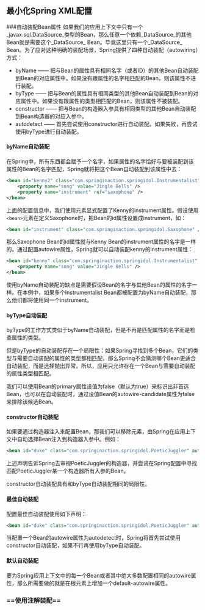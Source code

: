 ## 最小化Spring XML配置

###自动装配Bean属性
如果我们的应用上下文中只有一个_javax.sql.DataSource_类型的Bean，那么任意一个依赖_DataSource_的其他Bean就是需要这个_DataSource_ Bean。毕竟这里只有一个_DataSource_ Bean。为了应对这种明确的装配场景，Spring提供了四种自动装配（autowiring）方式：

* byName —— 把与Bean的属性具有相同名字（或者ID）的其他Bean自动装配到Bean的对应属性中。如果没有跟属性的名字相匹配的Bean，则该属性不进行装配。
* byType —— 把与Bean的属性具有相同类型的其他Bean自动装配到Bean的对应属性中。如果没有跟属性的类型相匹配的Bean，则该属性不被装配。
*  constructor —— 把与Bean的构造器入参具有相同类型的其他Bean自动装配到Bean构造器的对应入参中。
*  autodetect —— 首先尝试使用constructor进行自动装配。如果失败，再尝试使用byType进行自动装配。

#### byName自动装配

在Spring中，所有东西都会赋予一个名字，如果属性的名字恰好与要被装配到该属性的Bean的名字匹配，Spring就将把这个Bean自动装配到该属性中去：

~~~xml
<bean id="kenny2" class="com.springinaction.springidol.Instrumentalist">
	<property name="song" value="Jingle Bells" />
	<property name="instrument" ref="saxophone" />
</bean>
~~~
上面的配置信息中，我们使用<property>元素显式配置了Kenny的instrument属性。假设使用`<bean>`元素在定义Saxophone时，把Bean的id属性设置成instrument，如：

~~~xml
<bean id="instrument" class="com.springinaction.springidol.Saxophone" />
~~~
那么Saxophone Bean的id属性就与Kenny Bean的instrument属性的名字是一样的。通过配置autowire属性，Spring就可以自动装配kenny的instrument属性：

~~~xml
<bean id="kenny" class="com.springinaction.springidol.Instrumentalist" autowire="byName">
	<property name="song" value="Jingle Bells" />
</bean>
~~~
使用byName自动装配的缺点是需要假设Bean的名字与其他Bean的属性的名字一样。在本例中，如果多个Instrumentalist Bean都被配置为byName自动装配，那么他们都将使用同一个instrument。

#### byType自动装配

byType的工作方式类似于byName自动装配，但是不再是匹配属性的名字而是检查属性的类型。

但是byType的自动装配存在一个局限性：如果Spring寻找到多个Bean，它们的类型与需要自动装配的属性的类型都相匹配，那么Spring不会猜测哪个Bean更适合自动装配，而是选择抛出异常。所以，应用只允许存在一个Bean与需要自动装配的属性类型相匹配。

我们可以使用Bean的primary属性设值为false（默认为true）来标识出非首选Bean，也可以在自动装配时，通过设值Bean的autowire-candidate属性为false来排除该候选Bean。

#### constructor自动装配

如果要通过构造器注入来配置Bean，那我们可以移除<constructor-arg>元素，由Spring在应用上下文中自动选择Bean注入到构造器入参中。例如：

~~~xml
<bean id="duke" class="com.springinaction.springidol.PoeticJuggler" autowire="constructor" />
~~~
上述声明告诉Spring去审视PoeticJuggler的构造器，并尝试在Spring配置中寻找匹配PoeticJuggler某一个构造器所有入参的Bean。

constructor自动装配具有和byType自动装配相同的局限性。

#### 最佳自动装配

配置最佳自动装配使用如下声明：

~~~xml
<bean id="duke" class="com.springinaction.springidol.PoeticJuggler" autowire="autodetect" />
~~~
当配置一个Bean的autowire属性为autodetect时，Spring将首先尝试使用constructor自动装配，如果不行再使用byType自动装配。

#### 默认自动装配
要为Spring应用上下文中的每一个Bean或者其中绝大多数配置相同的autowire属性，那么所需要做的就是在根元素<beans>上增加一个default-autowire属性。

### ==使用注解装配==

